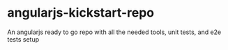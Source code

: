 # angularjs-kickstart-repo
An angularjs ready to go repo with all the needed tools, unit tests, and e2e tests setup
